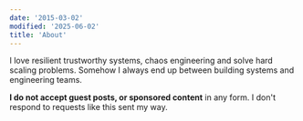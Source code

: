 ```yaml
---
date: '2015-03-02'
modified: '2025-06-02'
title: 'About'
---
```


I love resilient trustworthy systems, chaos engineering and solve hard scaling problems. Somehow I always end up between building systems and engineering teams.

**I do not accept guest posts, or sponsored content** in any form. I don't respond to requests like this sent my way. 

